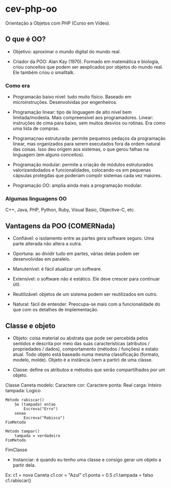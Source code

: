 # cev-php-oo
Orientação a Objetos com PHP (Curso em Vídeo).

## O que é OO?
- Objetivo: aproximar o mundo digital do mundo real.

- Criador da POO: Alan Kay (1970). Formado em matemática e biologia, criou conceitos que podem ser aexplicados por objetos do mundo real. Ele também criou o smalltalk.

### Como era
- Programacão baixo nível: tudo muito físico. Baseado em microinstruções. Desenvolvidas por engenheiros.

- Programação linear: tipo de linguagem de alto nível bem limitada/modesta. Mais compreensível aos programadores. Linear: instruções de cima para baixo, sem muitos desvios ou rotinas. Era como uma lista de compras.

- Programaçnao estruturada: permite pequenos pedaços da programação linear, mas organizados para serem executados fora da ordem natural das coisas. Isso deu origem aos sistemas, o que gerou falhas na linguagem (em alguns conceitos).

- Programação modular: permite a criação de módulos estruturados valorizandodados e funcionalidades, colocando-os em pequenas cápsulas protegdas que poderiam compôr sistemas cada vez maiores.

- Programação OO: amplia ainda mais a programação modular.

### Algumas linguagens OO
C++, Java, PHP, Python, Ruby, Visual Basic, Objective-C, etc.

## Vantagens da POO (COMERNada)
- Confiável: o isolamento entre as partes gera software seguro. Uma parte alterada não altera a outra.

- Oportuna: ao dividir tudo em partes, várias delas podem ser desenvolvidas em paralelo.

- Manutenível: é fácil atualizar um software.

- Extensível: o software não é estático. Ele deve crescer para continuar útil.

- Reutilizável: objetos de um sistema podem ser reutilizados em outro.

- Natural: fácil de entender. Preocupa-se mais com a funcionalidade do que com os detalhes de implementação.

## Classe e objeto
- Objeto: coisa material ou abstrata que pode ser percebida pelos sentidos e descrita por meio das suas características (atributos / propriedades / dados), comportamento (métodos / funções) e estato atual. Todo objeto está baseado numa mesma classificação (formato, modelo, molde). Objeto é a instância (vem a partir) de uma classe.

- Classe: define os atributos e métodos que serão compartilhados por um objeto.

Classe Caneta
    modelo: Caractere
    cor: Caractere
    ponta: Real
    carga: Inteiro
    tampada: Logico

    Método rabiscar()
        Se (tampada) entao
            Escreva("Erro")
        senao
            Escreva("Rabisco")
    FimMetodo

    Método tampar()
        tampada = verdadeiro
    FimMetodo
FimClasse

- Instanciar: é quando eu tenho uma classe e consigo gerar um objeto a partir dela.

Ex: 
c1 = nova Caneta
c1.cor = "Azul"
c1.ponta = 0.5
c1.tampada = falso
c1.rabiscar()